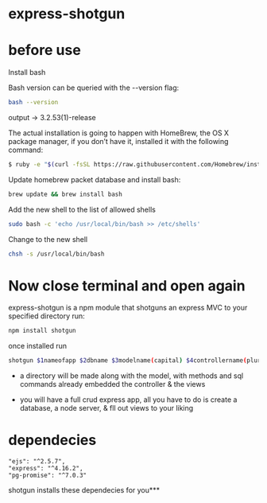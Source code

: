 # express-shotgun

# before use
Install bash

Bash version can be queried with the --version flag: 

```sh
bash --version
```
output -> 3.2.53(1)-release

The actual installation is going to happen with HomeBrew, the OS X package manager, if you don’t have it, installed it with the following command:
```sh
$ ruby -e "$(curl -fsSL https://raw.githubusercontent.com/Homebrew/install/master/install)"
```

Update homebrew packet database and install bash:
```sh
brew update && brew install bash
```

Add the new shell to the list of allowed shells
```sh
sudo bash -c 'echo /usr/local/bin/bash >> /etc/shells'
```
Change to the new shell
```sh
chsh -s /usr/local/bin/bash 
```

# Now close terminal and open again

express-shotgun is a npm module that shotguns an express MVC to your specified directory
run:
```sh
npm install shotgun 
```
once installed run
```sh
shotgun $1nameofapp $2dbname $3modelname(capital) $4controllername(plural) $5singularRESPONSE
```
- a directory will be made along with the model, with methods and sql commands already embedded
  the controller & the views

- you will have a full crud express app, all you have to do is create a database, a node server, 
  & fll out views to your liking

# dependecies

```ssh
"ejs": "^2.5.7",
"express": "^4.16.2",
"pg-promise": "^7.0.3"
```

shotgun installs these dependecies for you***
